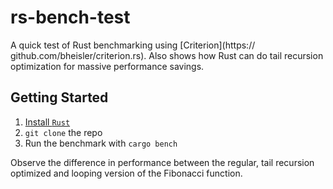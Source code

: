 # rs-bench-test

A quick test of Rust benchmarking using [Criterion](https:// github.com/bheisler/criterion.rs). Also shows how Rust can do tail recursion optimization for massive performance savings.

## Getting Started

1. [Install `Rust`](https://rustup.rs/)
2. `git clone` the repo
3. Run the benchmark with `cargo bench`

Observe the difference in performance between the regular, tail recursion optimized and looping version of the Fibonacci function.
